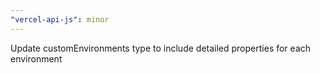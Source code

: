 ```yaml
---
"vercel-api-js": minor
---
```


Update customEnvironments type to include detailed properties for each environment